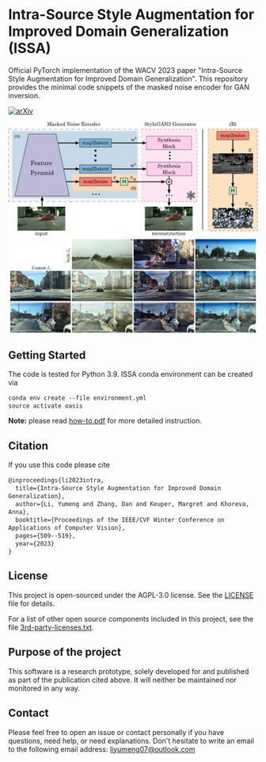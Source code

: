 
# Intra-Source Style Augmentation for Improved Domain Generalization (ISSA)
Official PyTorch implementation of the WACV 2023 paper "Intra-Source Style Augmentation for Improved Domain Generalization".  This repository provides the minimal code snippets of the masked noise encoder for GAN inversion. 


[![arXiv](https://img.shields.io/badge/arXiv-2110.02711-red)](https://arxiv.org/pdf/2210.10175.pdf)

![overview](figs/overview.png)
![teaser](figs/teaser.png)

## Getting Started
The code is tested for Python 3.9.
ISSA conda environment can be created via
```
conda env create --file environment.yml
source activate oasis
```
**Note:** please read [how-to.pdf](how-to.pdf) for more detailed instruction. 

## Citation
If you use this code please cite

```
@inproceedings{li2023intra,
  title={Intra-Source Style Augmentation for Improved Domain Generalization},
  author={Li, Yumeng and Zhang, Dan and Keuper, Margret and Khoreva, Anna},
  booktitle={Proceedings of the IEEE/CVF Winter Conference on Applications of Computer Vision},
  pages={509--519},
  year={2023}
}
```



## License

This project is open-sourced under the AGPL-3.0 license. See the
[LICENSE](LICENSE) file for details.

For a list of other open source components included in this project, see the
file [3rd-party-licenses.txt](3rd-party-licenses.txt).


## Purpose of the project

This software is a research prototype, solely developed for and published as
part of the publication cited above. It will neither be
maintained nor monitored in any way.


## Contact
Please feel free to open an issue or contact personally if you have questions, need help, or need explanations. Don't hesitate to write an email to the following email address:
liyumeng07@outlook.com  
